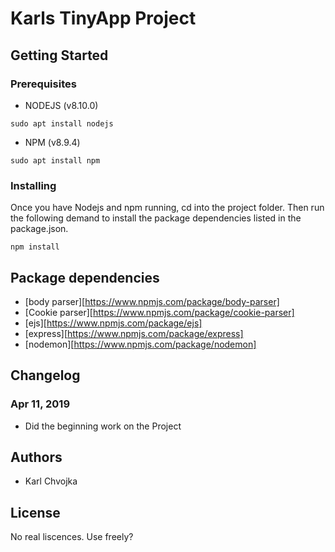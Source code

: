 # Karls TinyApp Project

## Getting Started
### Prerequisites
- NODEJS (v8.10.0)
```
sudo apt install nodejs
```
- NPM (v8.9.4)
```
sudo apt install npm
```
### Installing
Once you have Nodejs and npm running, cd into the project folder.
Then run the following demand to install the package dependencies listed in the package.json.
```
npm install
```

## Package dependencies
- [body parser][https://www.npmjs.com/package/body-parser]
- [Cookie parser][https://www.npmjs.com/package/cookie-parser]
- [ejs][https://www.npmjs.com/package/ejs]
- [express][https://www.npmjs.com/package/express]
- [nodemon][https://www.npmjs.com/package/nodemon]


## Changelog
### Apr 11, 2019
- Did the beginning work on the Project

## Authors
- Karl Chvojka

## License
No real liscences. Use freely?
